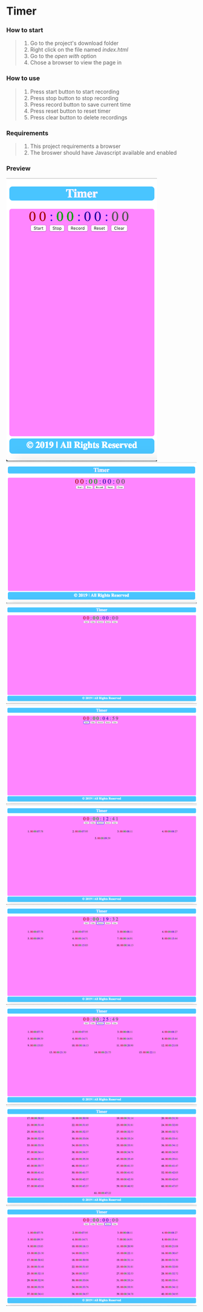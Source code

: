 # Timer

### How to start
> 1. Go to the project's download folder
> 2. Right click on the file named _index.html_
> 3. Go to the _open with_ option
> 4. Chose a browser to view the page in

### How to use
> 1. Press start button to start recording
> 2. Press stop button to stop recording
> 3. Press record button to save current time
> 4. Press reset button to reset timer
> 5. Press clear button to delete recordings

### Requirements
> 1. This project requirements a browser
> 2. The broswer should have Javascript available and enabled

### Preview
![Screenshot 1](./img/Screenshot1.png)
![Screenshot 2](./img/Screenshot2.png)
![Screenshot 3](./img/Screenshot3.png)
![Screenshot 4](./img/Screenshot4.png)
![Screenshot 5](./img/Screenshot5.png)
![Screenshot 6](./img/Screenshot6.png)
![Screenshot 7](./img/Screenshot7.png)
![Screenshot 8](./img/Screenshot8.png)
![Screenshot 9](./img/Screenshot9.png)